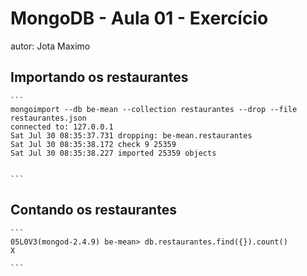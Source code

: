 # MongoDB - Aula 01 - Exercício
autor: Jota Maximo

## Importando os restaurantes

    ```
    mongoimport --db be-mean --collection restaurantes --drop --file restaurantes.json
    connected to: 127.0.0.1
    Sat Jul 30 08:35:37.731 dropping: be-mean.restaurantes
    Sat Jul 30 08:35:38.172 check 9 25359
    Sat Jul 30 08:35:38.227 imported 25359 objects


    ```

## Contando os restaurantes

    ```
    05L0V3(mongod-2.4.9) be-mean> db.restaurantes.find({}).count()
    X

    ```